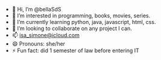 - 👋 Hi, I’m @bellaSdS
- 👀 I’m interested in programming, books, movies, series.
- 🌱 I’m currently learning python, java, javascript, html, css.
- 💞️ I’m looking to collaborate on any project I can.
- 📫 isa_simone@icloud.com
- 😄 Pronouns: she/her
- ⚡ Fun fact: did 1 semester of law before entering IT
